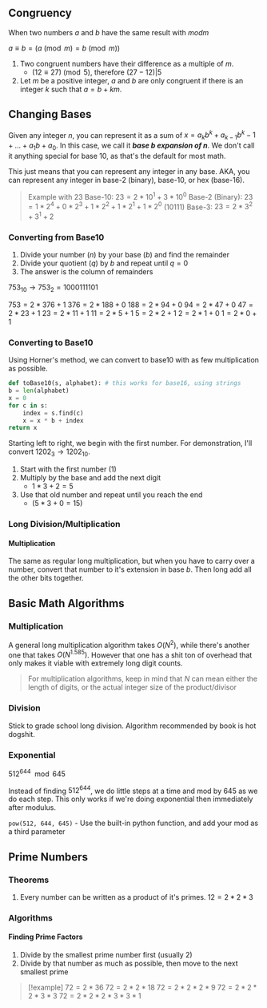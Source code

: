 
## Congruency

When two numbers *a* and *b* have the same result with $mod m$ 

$a \equiv b = (a \pmod m = b \pmod m)$

1. Two congruent numbers have their difference as a multiple of $m$.
	- $(12 \equiv 27) \pmod 5$, therefore $(27 - 12 )| 5$
2. Let $m$ be a positive integer, $a$ and $b$ are only congruent if there is an integer $k$ such that $a = b + km$.

## Changing Bases

Given any integer $n$, you can represent it as a sum of $x = a_{k}b^k + a_{k-1}b^k-1 + ... + a_{1}b + a_{0}$.
In this case, we call it ***base $b$ expansion of $n$***. We don't call it anything special for base 10, as that's the default for most math.

This just means that you can represent any integer in any base. AKA, you can represent any integer in base-2 (binary), base-10, or hex (base-16). 

> Example with 23
> Base-10: $23 = 2*10^1 + 3*10^0$
> Base-2 (Binary): $23 = 1*2^4 + 0*2^3 + 1*2^2 +1*2^1 + 1*2^0$ (10111)
> Base-3: $23 = 2*3^2 + 3^1 + 2$

### Converting from Base10
1. Divide your number ($n$) by your base ($b$) and find the remainder
2. Divide your quotient ($q$) by $b$ and repeat until $q=0$
3. The answer is the column of remainders

$753_{10} \rightarrow 753_{2} = 1000111101$

$753 = 2 * 376 + 1$
$376 = 2*188 + 0$
$188 = 2*94 + 0$
$94 = 2 *47 + 0$
$47 = 2 * 23 + 1$
$23 = 2 *11 + 1$
$11 = 2 * 5 + 1$
$5 = 2 * 2 + 1$
$2 = 2 * 1 + 0$
$1 = 2 *0 + 1$

### Converting to Base10
Using Horner's method, we can convert to base10 with as few multiplication as possible.

```python
def toBase10(s, alphabet): # this works for base16, using strings
b = len(alphabet)
x = 0
for c in s:
	index = s.find(c)
	x = x * b + index
return x
```

Starting left to right, we begin with the first number. For demonstration, I'll convert $1202_{3} \rightarrow 1202_{10}$.

1. Start with the first number (1)
2. Multiply by the base and add the next digit
	- $1 * 3 + 2 = 5$
3. Use that old number and repeat until you reach the end
	- ($5 * 3 + 0 = 15$)

### Long Division/Multiplication

#### Multiplication

The same as regular long multiplication, but when you have to carry over a number, convert that number to it's extension in base $b$. Then long add all the other bits together.


## Basic Math Algorithms

### Multiplication

A general long multiplication algorithm takes $O(N^2)$, while there's another one that takes $O(N^{1.585})$. However that one has a shit ton of overhead that only makes it viable with extremely long digit counts.

> For multiplication algorithms, keep in mind that $N$ can mean either the length of digits, or the actual integer size of the product/divisor


### Division

Stick to grade school long division. Algorithm recommended by book is hot dogshit.

### Exponential
$512^{644}\mod645$

Instead of finding $512^{644}$, we do little steps at a time and mod by 645 as we do each step.
This only works if we're doing exponential then immediately after modulus.

`pow(512, 644, 645)` - Use the built-in python function, and add your mod as a third parameter

## Prime Numbers

### Theorems

1. Every number can be written as a product of it's primes.
	$12 = 2 * 2 * 3$

### Algorithms

#### Finding Prime Factors
1. Divide by the smallest prime number first (usually 2)
2. Divide by that number as much as possible, then move to the next smallest prime

> [!example]
> $72 = 2 * 36$ 
> $72 = 2 * 2 * 18$
> $72 = 2 * 2 * 2 * 9$
> $72 = 2 * 2 * 2 * 3 * 3$
> $72 = 2 * 2 * 2 * 3 * 3 * 1$